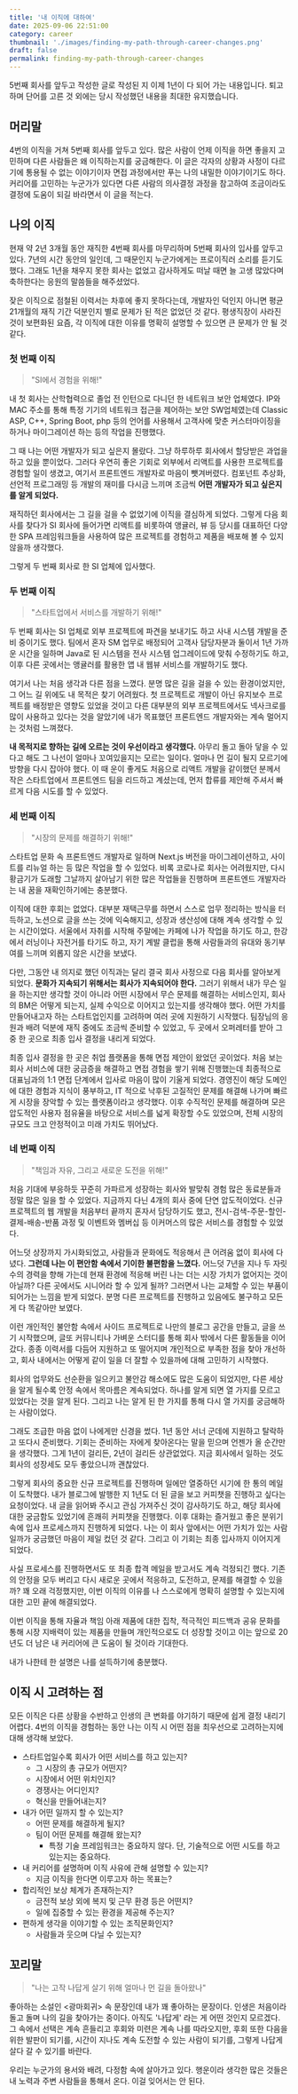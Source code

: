 ```yaml
---
title: '내 이직에 대하여'
date: 2025-09-06 22:51:00
category: career
thumbnail: './images/finding-my-path-through-career-changes.png'
draft: false
permalink: finding-my-path-through-career-changes
---
```


5번째 회사를 앞두고 작성한 글로 작성된 지 이제 1년이 다 되어 가는 내용입니다. 퇴고하며 단어를 고른 것 외에는 당시 작성했던 내용을 최대한 유지했습니다.

## 머리말

4번의 이직을 거쳐 5번째 회사를 앞두고 있다. 많은 사람이 언제 이직을 하면 좋을지 고민하며 다른 사람들은 왜 이직하는지를 궁금해한다. 이 글은 각자의 상황과 사정이 다르기에 통용될 수 없는 이야기이자 면접 과정에서만 푸는 나의 내밀한 이야기이기도 하다. 커리어를 고민하는 누군가가 있다면 다른 사람의 의사결정 과정을 참고하여 조금이라도 결정에 도움이 되길 바라면서 이 글을 적는다.

## 나의 이직

현재 약 2년 3개월 동안 재직한 4번째 회사를 마무리하며 5번째 회사의 입사를 앞두고 있다. 7년의 시간 동안의 일인데, 그 때문인지 누군가에게는 프로이직러 소리를 듣기도 했다. 그래도 1년을 채우지 못한 회사는 없었고 감사하게도 떠날 때면 늘 고생 많았다며 축하한다는 응원의 말씀들을 해주셨었다.

잦은 이직으로 점철된 이력서는 차후에 좋지 못하다는데, 개발자인 덕인지 아니면 평균 21개월의 재직 기간 덕분인지 별로 문제가 된 적은 없었던 것 같다. 평생직장이 사라진 것이 보편화된 요즘, 각 이직에 대한 이유를 명확히 설명할 수 있으면 큰 문제가 안 될 것 같다.

### 첫 번째 이직

> "SI에서 경험을 위해!"

내 첫 회사는 산학협력으로 졸업 전 인턴으로 다니던 한 네트워크 보안 업체였다. IP와 MAC 주소를 통해 특정 기기의 네트워크 접근을 제어하는 보안 SW업체였는데 Classic ASP, C++, Spring Boot, php 등의 언어를 사용해서 고객사에 맞춘 커스터마이징을 하거나 마이그레이션 하는 등의 작업을 진행했다.

그 때 나는 어떤 개발자가 되고 싶은지 몰랐다. 그냥 하루하루 회사에서 할당받은 과업을 하고 있을 뿐이었다. 그러다 우연히 좋은 기회로 외부에서 리액트를 사용한 프로젝트를 경험할 일이 생겼고, 여기서 프론트엔드 개발자로 마음이 뺏겨버렸다. 컴포넌트 추상화, 선언적 프로그래밍 등 개발의 재미를 다시금 느끼며 조금씩 **어떤 개발자가 되고 싶은지를 알게 되었다.**

재직하던 회사에서는 그 길을 걸을 수 없었기에 이직을 결심하게 되었다. 그렇게 다음 회사를 찾다가 SI 회사에 들어가면 리액트를 비롯하여 앵귤러, 뷰 등 당시를 대표하던 다양한 SPA 프레임워크들을 사용하여 많은 프로젝트를 경험하고 제품을 배포해 볼 수 있지 않을까 생각했다.

그렇게 두 번째 회사로 한 SI 업체에 입사했다.

### 두 번째 이직

> "스타트업에서 서비스를 개발하기 위해!"

두 번째 회사는 SI 업체로 외부 프로젝트에 파견을 보내기도 하고 사내 시스템 개발을 준비 중이기도 했다. 팀에서 혼자 SM 업무로 배정되어 고객사 담당자분과 둘이서 1년 가까운 시간을 일하며 Java로 된 시스템을 전사 시스템 업그레이드에 맞춰 수정하기도 하고, 이후 다른 곳에서는 앵귤러를 활용한 앱 내 웹뷰 서비스를 개발하기도 했다.

여기서 나는 처음 생각과 다른 점을 느꼈다. 분명 많은 길을 걸을 수 있는 환경이었지만, 그 어느 길 위에도 내 목적은 찾기 어려웠다. 첫 프로젝트로 개발이 아닌 유지보수 프로젝트를 배정받은 영향도 있었을 것이고 다른 대부분의 외부 프로젝트에서도 넥사크로를 많이 사용하고 있다는 것을 알았기에 내가 목표했던 프론트엔드 개발자와는 계속 멀어지는 것처럼 느껴졌다.

**내 목적지로 향하는 길에 오르는 것이 우선이라고 생각했다.** 아무리 돌고 돌아 닿을 수 있다고 해도 그 나선이 얼마나 꼬여있을지는 모르는 일이다. 얼마나 먼 길이 될지 모르기에 방향을 다시 잡아야 했다. 이 때 운이 좋게도 처음으로 리액트 개발을 같이했던 분께서 작은 스타트업에서 프론트엔드 팀을 리드하고 계셨는데, 먼저 합류를 제안해 주셔서 빠르게 다음 시도를 할 수 있었다.

### 세 번째 이직

> "시장의 문제를 해결하기 위해!"

스타트업 문화 속 프론트엔드 개발자로 일하며 Next.js 버전을 마이그레이션하고, 사이트를 리뉴얼 하는 등 많은 작업을 할 수 있었다. 비록 코로나로 회사는 어려웠지만, 다시 황금기가 도래할 그날까지 살아남기 위한 많은 작업들을 진행하며 프론트엔드 개발자라는 내 꿈을 재확인하기에는 충분했다.

이직에 대한 후회는 없었다. 대부분 재택근무를 하면서 스스로 업무 정리하는 방식을 터득하고, 노션으로 글을 쓰는 것에 익숙해지고, 성장과 생산성에 대해 계속 생각할 수 있는 시간이었다. 서울에서 자취를 시작해 주말에는 카페에 나가 작업을 하기도 하고, 한강에서 러닝이나 자전거를 타기도 하고, 자기 계발 클럽을 통해 사람들과의 유대와 동기부여를 느끼며 외롭지 않은 시간을 보냈다.

다만, 그동안 내 의지로 했던 이직과는 달리 결국 회사 사정으로 다음 회사를 알아보게 되었다. **문화가 지속되기 위해서는 회사가 지속되어야 한다.** 그러기 위해서 내가 무슨 일을 하는지만 생각할 것이 아니라 어떤 시장에서 무슨 문제를 해결하는 서비스인지, 회사의 BM은 어떻게 되는지, 실제 수익으로 이어지고 있는지를 생각해야 했다. 어떤 가치를 만들어내고자 하는 스타트업인지를 고려하며 여러 곳에 지원하기 시작했다. 팀장님의 응원과 배려 덕분에 재직 중에도 조금씩 준비할 수 있었고, 두 곳에서 오퍼레터를 받아 그중 한 곳으로 최종 입사 결정을 내리게 되었다.

최종 입사 결정을 한 곳은 취업 플랫폼을 통해 면접 제안이 왔었던 곳이었다. 처음 보는 회사 서비스에 대한 궁금증을 해결하고 면접 경험을 쌓기 위해 진행했는데 최종적으로 대표님과의 1:1 면접 단계에서 입사로 마음이 많이 기울게 되었다. 경영진이 해당 도메인에 대한 경험과 지식이 풍부하고, IT 적으로 낙후된 고질적인 문제를 해결해 나가며 빠르게 시장을 장악할 수 있는 플랫폼이라고 생각했다. 이후 수직적인 문제를 해결하며 모은 압도적인 사용자 점유율을 바탕으로 서비스를 넓게 확장할 수도 있었으며, 전체 시장의 규모도 크고 안정적이고 미래 가치도 뛰어났다.

### 네 번째 이직

> "책임과 자유, 그리고 새로운 도전을 위해!"

처음 기대에 부응하듯 꾸준히 가파르게 성장하는 회사와 발맞춰 경험 많은 동료분들과 정말 많은 일을 할 수 있었다. 지금까지 다닌 4개의 회사 중에 단연 압도적이었다. 신규 프로젝트의 웹 개발을 처음부터 끝까지 혼자서 담당하기도 했고, 전시-검색-주문-할인-결제-배송-반품 과정 및 이벤트와 멤버십 등 이커머스의 많은 서비스를 경험할 수 있었다.

어느덧 상장까지 가시화되었고, 사람들과 문화에도 적응해서 큰 어려움 없이 회사에 다녔다. **그런데 나는 이 편안함 속에서 기이한 불편함을 느꼈다.** 어느덧 7년을 지나 두 자릿수의 경력을 향해 가는데 현재 환경에 적응해 버린 나는 더는 시장 가치가 없어지는 것이 아닐까? 다른 곳에서도 시니어라 할 수 있게 될까? 그러면서 나는 교체할 수 있는 부품이 되어가는 느낌을 받게 되었다. 분명 다른 프로젝트를 진행하고 있음에도 불구하고 모든 게 다 똑같아만 보였다.

이런 개인적인 불안함 속에서 사이드 프로젝트로 나만의 블로그 공간을 만들고, 글을 쓰기 시작했으며, 글또 커뮤니티나 가벼운 스터디를 통해 회사 밖에서 다른 활동들을 이어갔다. 종종 이력서를 다듬어 지원하고 또 떨어지며 개인적으로 부족한 점을 찾아 개선하고, 회사 내에서는 어떻게 같이 일을 더 잘할 수 있을까에 대해 고민하기 시작했다.

회사의 업무와도 선순환을 일으키고 불안감 해소에도 많은 도움이 되었지만, 다른 세상을 알게 될수록 안정 속에서 목마름은 계속되었다. 하나를 알게 되면 열 가지를 모르고 있었다는 것을 알게 된다. 그리고 나는 알게 된 한 가지를 통해 다시 열 가지를 궁금해하는 사람이었다.

그래도 조급한 마음 없이 나에게만 신경을 썼다. 1년 동안 서너 군데에 지원하고 탈락하고 또다시 준비했다. 기회는 준비하는 자에게 찾아온다는 말을 믿으며 언젠가 올 순간만을 생각했다. 그게 1년이 걸리든, 2년이 걸리든 상관없었다. 지금 회사에서 일하는 것도 회사의 성장세도 모두 좋았으니까 괜찮았다.

그렇게 회사의 중요한 신규 프로젝트를 진행하며 일에만 열중하던 시기에 한 통의 메일이 도착했다. 내가 블로그에 발행한 지 1년도 더 된 글을 보고 커피챗을 진행하고 싶다는 요청이었다. 내 글을 읽어봐 주시고 관심 가져주신 것이 감사하기도 하고, 해당 회사에 대한 궁금함도 있었기에 흔쾌히 커피챗을 진행했다. 이후 대화는 즐거웠고 좋은 분위기 속에 입사 프로세스까지 진행하게 되었다. 나는 이 회사 앞에서는 어떤 가치가 있는 사람일까가 궁금했던 마음이 제일 컸던 것 같다. 그리고 이 기회는 최종 입사까지 이어지게 되었다.

사실 프로세스를 진행하면서도 또 최종 합격 메일을 받고서도 계속 걱정되긴 했다. 기존의 안정을 모두 버리고 다시 새로운 곳에서 적응하고, 도전하고, 문제를 해결할 수 있을까? 꽤 오래 걱정했지만, 이번 이직의 이유를 나 스스로에게 명확히 설명할 수 있는지에 대한 고민 끝에 해결되었다.

이번 이직을 통해 자율과 책임 아래 제품에 대한 집착, 적극적인 피드백과 공유 문화를 통해 시장 지배력이 있는 제품을 만들며 개인적으로도 더 성장할 것이고 이는 앞으로 20년도 더 남은 내 커리어에 큰 도움이 될 것이라 기대한다.

내가 나한테 한 설명은 나를 설득하기에 충분했다.

## 이직 시 고려하는 점

모든 이직은 다른 상황을 수반하고 인생의 큰 변화를 야기하기 때문에 쉽게 결정 내리기 어렵다. 4번의 이직을 경험하는 동안 나는 이직 시 어떤 점을 최우선으로 고려하는지에 대해 생각해 보았다.

- 스타트업일수록 회사가 어떤 서비스를 하고 있는지?
  - 그 시장의 총 규모가 어떤지?
  - 시장에서 어떤 위치인지?
  - 경쟁사는 어디인지?
  - 혁신을 만들어내는지?
- 내가 어떤 일까지 할 수 있는지?
  - 어떤 문제를 해결하게 될지?
  - 팀이 어떤 문제를 해결해 왔는지?
    - 특정 기술 프레임워크는 중요하지 않다. 단, 기술적으로 어떤 시도를 하고 있는지는 중요하다.
- 내 커리어를 설명하며 이직 사유에 관해 설명할 수 있는지?
  - 지금 이직을 한다면 이루고자 하는 목표는?
- 합리적인 보상 체계가 존재하는지?
  - 금전적 보상 외에 복지 및 근무 환경 등은 어떤지?
  - 일에 집중할 수 있는 환경을 제공해 주는지?
- 편하게 생각을 이야기할 수 있는 조직문화인지?
  - 사람들과 웃으며 다닐 수 있는지?

## 꼬리말

> "나는 고작 나답게 살기 위해 얼마나 먼 길을 돌아왔나"

좋아하는 소설인 <광마회귀> 속 문장인데 내가 꽤 좋아하는 문장이다. 인생은 처음이라 돌고 돌며 나의 길을 찾아가는 중이다. 아직도 '나답게' 라는 게 어떤 것인지 모르겠다. 그 속에서 선택은 계속 흔들리고 후회와 미련은 계속 나를 따라오지만, 후회 또한 다음을 위한 발판이 되기를, 시간이 지나도 계속 도전할 수 있는 사람이 되기를, 그렇게 나답게 살다 갈 수 있기를 바란다.

우리는 누군가의 용서와 배려, 다정함 속에 살아가고 있다. 행운이라 생각한 많은 것들은 내 노력과 주변 사람들을 통해서 온다. 이걸 잊어서는 안 된다.

